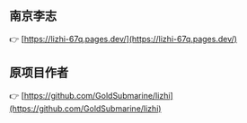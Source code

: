 ## 南京李志

:point_right: [https://lizhi-67q.pages.dev/](https://lizhi-67q.pages.dev/)

## 原项目作者
:point_right: [https://github.com/GoldSubmarine/lizhi](https://github.com/GoldSubmarine/lizhi)
